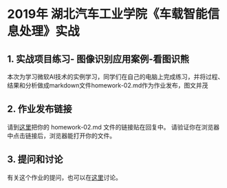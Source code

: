 # 2019年 湖北汽车工业学院《车载智能信息处理》实战

## 1. 实战项目练习- 图像识别应用案例-看图识熊

本次为学习微软AI技术的实例学习，同学们在自己的电脑上完成练习，并将过程、结果和分析做成markdown文件homework-02.md作为作业发布，图文并茂

## 2. 作业发布链接

请到[这里](https://github.com/Microsoft/ai-edu/issues/182)把你的 homework-02.md 文件的链接贴在回复中。 请验证你在浏览器中点击链接后，浏览器能打开你的文件。 

## 3. 提问和讨论

有关这个作业的提问，也可以在[这里](https://github.com/Microsoft/ai-edu/issues/182)讨论。